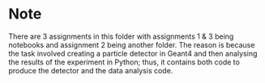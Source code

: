 # Note
There are 3 assignments in this folder with assignments 1 & 3 being notebooks and assignment 2 being another folder. The reason is because the task involved creating
a particle detector in Geant4 and then analysing the results of the experiment in Python; thus, it contains both code to produce the detector and the data analysis code.

